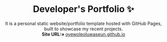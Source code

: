 <!-- PROJECT LOGO -->
<br />
<p align="center">
  <h1 align="center">Developer's Portfolio ✨</h1>

  <p align="center">
    It is a personal static website/portfolio template hosted with GitHub Pages, built to showcase my recent projects.
    <br />
    <strong>Site URL:» </strong>
    <a href="https://oyewoleoluwaseun.github.io"> oyewoleoluwaseun.github.io</a>
    <br />
    <br />
  </p>
</p>


